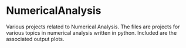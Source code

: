 # NumericalAnalysis
Various projects related to Numerical Analysis.
The files are projects for various topics in numerical analysis written in python. Included are the associated output plots. 
